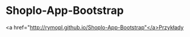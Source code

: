 Shoplo-App-Bootstrap
====================

<a href="http://rymopl.github.io/Shoplo-App-Bootstrap"</a>Przykłady</a>
